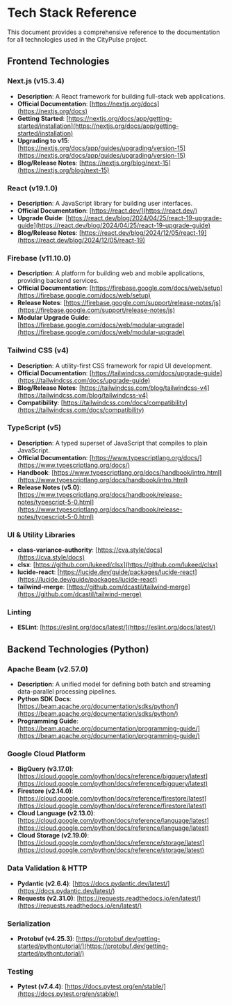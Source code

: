 # Tech Stack Reference

This document provides a comprehensive reference to the documentation for all technologies used in
the CityPulse project.

## Frontend Technologies

### Next.js (v15.3.4)

- **Description**: A React framework for building full-stack web applications.
- **Official Documentation**: [https://nextjs.org/docs](https://nextjs.org/docs)
- **Getting Started**:
  [https://nextjs.org/docs/app/getting-started/installation](https://nextjs.org/docs/app/getting-started/installation)
- **Upgrading to v15**:
  [https://nextjs.org/docs/app/guides/upgrading/version-15](https://nextjs.org/docs/app/guides/upgrading/version-15)
- **Blog/Release Notes**: [https://nextjs.org/blog/next-15](https://nextjs.org/blog/next-15)

### React (v19.1.0)

- **Description**: A JavaScript library for building user interfaces.
- **Official Documentation**: [https://react.dev/](https://react.dev/)
- **Upgrade Guide**:
  [https://react.dev/blog/2024/04/25/react-19-upgrade-guide](https://react.dev/blog/2024/04/25/react-19-upgrade-guide)
- **Blog/Release Notes**:
  [https://react.dev/blog/2024/12/05/react-19](https://react.dev/blog/2024/12/05/react-19)

### Firebase (v11.10.0)

- **Description**: A platform for building web and mobile applications, providing backend services.
- **Official Documentation**:
  [https://firebase.google.com/docs/web/setup](https://firebase.google.com/docs/web/setup)
- **Release Notes**:
  [https://firebase.google.com/support/release-notes/js](https://firebase.google.com/support/release-notes/js)
- **Modular Upgrade Guide**:
  [https://firebase.google.com/docs/web/modular-upgrade](https://firebase.google.com/docs/web/modular-upgrade)

### Tailwind CSS (v4)

- **Description**: A utility-first CSS framework for rapid UI development.
- **Official Documentation**:
  [https://tailwindcss.com/docs/upgrade-guide](https://tailwindcss.com/docs/upgrade-guide)
- **Blog/Release Notes**:
  [https://tailwindcss.com/blog/tailwindcss-v4](https://tailwindcss.com/blog/tailwindcss-v4)
- **Compatibility**:
  [https://tailwindcss.com/docs/compatibility](https://tailwindcss.com/docs/compatibility)

### TypeScript (v5)

- **Description**: A typed superset of JavaScript that compiles to plain JavaScript.
- **Official Documentation**:
  [https://www.typescriptlang.org/docs/](https://www.typescriptlang.org/docs/)
- **Handbook**:
  [https://www.typescriptlang.org/docs/handbook/intro.html](https://www.typescriptlang.org/docs/handbook/intro.html)
- **Release Notes (v5.0)**:
  [https://www.typescriptlang.org/docs/handbook/release-notes/typescript-5-0.html](https://www.typescriptlang.org/docs/handbook/release-notes/typescript-5-0.html)

### UI & Utility Libraries

- **class-variance-authority**: [https://cva.style/docs](https://cva.style/docs)
- **clsx**: [https://github.com/lukeed/clsx](https://github.com/lukeed/clsx)
- **lucide-react**:
  [https://lucide.dev/guide/packages/lucide-react](https://lucide.dev/guide/packages/lucide-react)
- **tailwind-merge**:
  [https://github.com/dcastil/tailwind-merge](https://github.com/dcastil/tailwind-merge)

### Linting

- **ESLint**: [https://eslint.org/docs/latest/](https://eslint.org/docs/latest/)

## Backend Technologies (Python)

### Apache Beam (v2.57.0)

- **Description**: A unified model for defining both batch and streaming data-parallel processing
  pipelines.
- **Python SDK Docs**:
  [https://beam.apache.org/documentation/sdks/python/](https://beam.apache.org/documentation/sdks/python/)
- **Programming Guide**:
  [https://beam.apache.org/documentation/programming-guide/](https://beam.apache.org/documentation/programming-guide/)

### Google Cloud Platform

- **BigQuery (v3.17.0)**:
  [https://cloud.google.com/python/docs/reference/bigquery/latest](https://cloud.google.com/python/docs/reference/bigquery/latest)
- **Firestore (v2.14.0)**:
  [https://cloud.google.com/python/docs/reference/firestore/latest](https://cloud.google.com/python/docs/reference/firestore/latest)
- **Cloud Language (v2.13.0)**:
  [https://cloud.google.com/python/docs/reference/language/latest](https://cloud.google.com/python/docs/reference/language/latest)
- **Cloud Storage (v2.19.0)**:
  [https://cloud.google.com/python/docs/reference/storage/latest](https://cloud.google.com/python/docs/reference/storage/latest)

### Data Validation & HTTP

- **Pydantic (v2.6.4)**: [https://docs.pydantic.dev/latest/](https://docs.pydantic.dev/latest/)
- **Requests (v2.31.0)**:
  [https://requests.readthedocs.io/en/latest/](https://requests.readthedocs.io/en/latest/)

### Serialization

- **Protobuf (v4.25.3)**:
  [https://protobuf.dev/getting-started/pythontutorial/](https://protobuf.dev/getting-started/pythontutorial/)

### Testing

- **Pytest (v7.4.4)**: [https://docs.pytest.org/en/stable/](https://docs.pytest.org/en/stable/)
